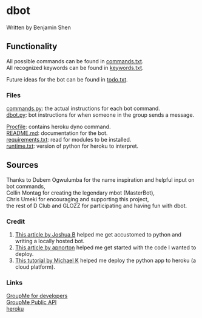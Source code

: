 # dbot
Written by Benjamin Shen

## Functionality
All possible commands can be found in [commands.txt](dictionaries/commands.txt).  
All recognized keywords can be found in [keywords.txt](dictionaries/keywords.txt).  

Future ideas for the bot can be found in [todo.txt](developer/todo.txt).  

### Files
[commands.py](commands.py): the actual instructions for each bot command.  
[dbot.py](dbot.py): bot instructions for when someone in the group sends a message.  

[Procfile](Procfile): contains heroku dyno command.  
[README.md](README.md): documentation for the bot.  
[requirements.txt](requirements.txt): read for modules to be installed.  
[runtime.txt](runtime.txt): version of python for heroku to interpret.  

## Sources
Thanks to Dubem Ogwulumba for the name inspiration and helpful input on bot commands,  
Collin Montag for creating the legendary mbot (MasterBot),  
Chris Umeki for encouraging and supporting this project,  
the rest of D Club and GLOZZ for participating and having fun with dbot.

### Credit
1. [This article by Joshua B](http://sweb.uky.edu/~jtba252/index.php/2017/09/13/how-to-write-a-groupme-bot-using-python/) helped me get accustomed to python and writing a locally hosted bot.  
2. [This article by apnorton](http://www.apnorton.com/blog/2017/02/28/How-I-wrote-a-Groupme-Chatbot-in-24-hours/) helped me get started with the code I wanted to deploy.  
3. [This tutorial by Michael K](https://github.com/michaelkrukov/heroku-python-script) helped me deploy the python app to heroku (a cloud platform).  

### Links
[GroupMe for developers](https://dev.groupme.com)  
[GroupMe Public API](https://dev.groupme.com/docs/v3)  
[heroku](https://www.heroku.com)  
